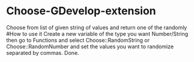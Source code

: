 # Choose-GDevelop-extension
Choose from list of given string of values and return one of the randomly
#How to use it
Create a new variable of the type you want Number/String then go to Functions and select Choose::RandomString or Choose::RandomNumber and set the values you want to randomize separated by commas.
Done.
